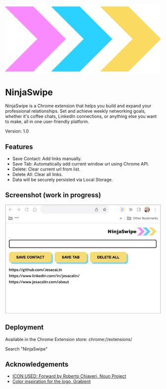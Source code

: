 
![Logo](https://github.com/JesacaLin/NinjaSwipe/blob/main/icon-no-text.png?raw=true)


# NinjaSwipe

NinjaSwipe is a Chrome extension that helps you build and expand your professional relationships. Set and achieve weekly networking goals, whether it's coffee chats, LinkedIn connections, or anything else you want to make, all in one user-friendly platform.

Version: 1.0
## Features

- Save Contact: Add links manually.
- Save Tab: Automatically add current window url using Chrome API.
- Delete: Clear current url from list.
- Delete All: Clear all links.
- Data will be securely persisted via Local Storage.
## Screenshot (work in progress)

![App Screenshot](https://github.com/JesacaLin/NinjaSwipe/blob/main/UI-2.jpg?raw=true)


## Deployment

Available in the Chrome Extension store:
chrome://extensions/

Search "NinjaSwipe"
## Acknowledgements

 - [ICON USED: Forward by Roberto Chiaveri, Noun Project](https://thenounproject.com/browse/icons/term/forward/)
 - [Color inspiration for the logo, Grabient](https://www.grabient.com/)


